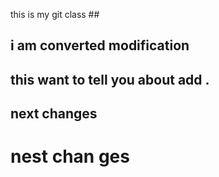 this is my git class ##

## i am converted modification

## this want to tell you about add . ##
## next changes ##

# nest chan ges
